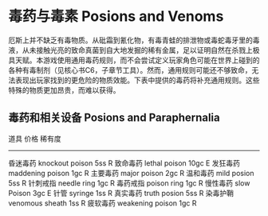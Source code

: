 # 毒药与毒素 Posions and Venoms

厄斯上并不缺乏有毒物质。从砒霜到氰化物，有毒青蛙的排泄物或毒蛇毒牙里的毒液，从未接触光亮的致命真菌到自大地发掘的稀有金属，足以证明自然在杀戮上极具天赋。本游戏使用通用毒药规则，而不会尝试定义玩家角色可能在世界上碰到的各种有毒制剂（见核心书C6，子章节工具）。然而，通用规则可能还不够致命，无法表现出玩家找到的更危险的物质效能。下表中提供的毒药将补充通用规则。这些特殊的物质更加昂贵，而难以获得。

## 毒药和相关设备 Posions and Paraphernalia

  道具                        价格   稀有度
  --------------------------- ------ --------
  昏迷毒药 knockout poison    5ss    R
  致命毒药 lethal poison      10gc   E
  发狂毒药 maddening poison   1gc    R
  主要毒药 major poison       2gc    R
  温和毒药 mild posion        5ss    R
  针刺戒指 needle ring        1gc    R
  毒药戒指 poison ring        1gc    R
  慢性毒药 slow Poison        3gc    E
  针管 syringe                1ss    R
  真实毒药 truth posion       5ss    R
  染毒护鞘 venomous sheath    1ss    R
  疲软毒药 weakening poison   1gc    R

 

 
